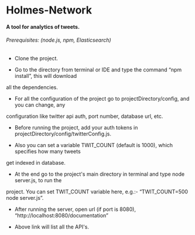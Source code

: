 # Holmes-Network
#### A tool for analytics of tweets.
###### Prerequisites: (node.js, npm, Elasticsearch)

* Clone the project.

* Go to the directory from terminal or IDE and type the command “npm install”, this will download 

all the dependencies.

* For all the configuration of the project go to projectDirectory/config, and you can change, any 

configuration like twitter api auth, port number, database url, etc.

* Before running the project, add your auth tokens in projectDirectory/config/twitterConfig.js.

* Also you can set a variable TWIT_COUNT (default is 1000), which specifies how many tweets

get indexed in database.

*  At the end go to the project's main directory in terminal and type node server.js, to run the 

project. You can set TWIT_COUNT variable here, e.g.:- “TWIT_COUNT=500 node server.js”.

*  After running the server, open url (if port is 8080), “http://localhost:8080/documentation”

*  Above link will list all the API's.
